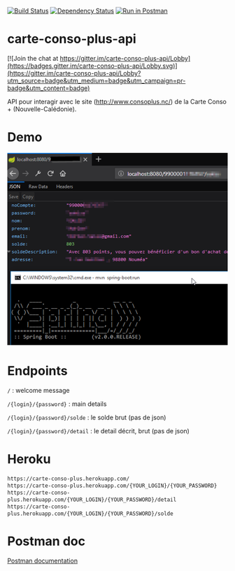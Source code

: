 [![Build Status](https://travis-ci.org/adriens/carte-conso-plus-api.svg?branch=master)](https://travis-ci.org/adriens/carte-conso-plus-api)
[![Dependency Status](https://beta.gemnasium.com/badges/github.com/adriens/carte-conso-plus-api.svg)](https://beta.gemnasium.com/projects/github.com/adriens/carte-conso-plus-api)
[![Run in Postman](https://run.pstmn.io/button.svg)](https://app.getpostman.com/run-collection/deffc8e0359909a35d44)

# carte-conso-plus-api

[![Join the chat at https://gitter.im/carte-conso-plus-api/Lobby](https://badges.gitter.im/carte-conso-plus-api/Lobby.svg)](https://gitter.im/carte-conso-plus-api/Lobby?utm_source=badge&utm_medium=badge&utm_campaign=pr-badge&utm_content=badge)

API pour interagir avec le site (http://www.consoplus.nc/) de la Carte Conso + (Nouvelle-Calédonie).

# Demo

![Dummy demo screenshot](DEMO.png "Dummy demo screenshot")

# Endpoints

`/` : welcome message

`/{login}/{password}` : main details

`/{login}/{password}/solde` : le solde brut (pas de json)

`/{login}/{password}/detail` : le detail décrit, brut (pas de json)

# Heroku

```
https://carte-conso-plus.herokuapp.com/
https://carte-conso-plus.herokuapp.com/{YOUR_LOGIN}/{YOUR_PASSWORD}
https://carte-conso-plus.herokuapp.com/{YOUR_LOGIN}/{YOUR_PASSWORD}/detail
https://carte-conso-plus.herokuapp.com/{YOUR_LOGIN}/{YOUR_PASSWORD}/solde
```
# Postman doc

[Postman documentation](https://documenter.getpostman.com/view/3489712/carte-conso-plus/RVnZgHts)
